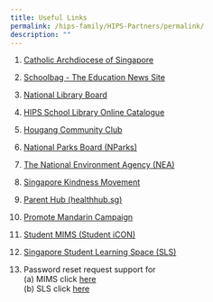 ```yaml
---
title: Useful Links
permalink: /hips-family/HIPS-Partners/permalink/
description: ""
---
```

1.   <p><a target="_blank" href="https://www.catholic.sg/">Catholic Archdiocese of Singapore</a></p>
2. <p><a target="_blank" href="https://www.schoolbag.edu.sg/">Schoolbag - The Education News Site</a></p>
3. <p><a target="_blank" href="https://www.nlb.gov.sg/main/home">National Library Board</a></p>
4. <p><a target="_blank" href="https://schoolibrary.moe.edu.sg/holyinnocentspri">HIPS School Library Online Catalogue</a></p>
5. <p><a href="https://www.onepa.gov.sg/cc/hougang-cc">Hougang Community Club</a></p>
6. <p><a target="_blank" href="https://www.nparks.gov.sg/">National Parks Board (NParks)</a></p>
7. <p><a target="_blank" href="https://www.nea.gov.sg/">The National Environment Agency (NEA)</a></p>
8. <p><a target="_blank" href="https://www.kindness.sg/">Singapore Kindness Movement</a></p>
9. <p><a href="https://www.healthhub.sg/programmes/183/parent-hub">Parent Hub (healthhub.sg)</a></p>
10. <p><a target="_blank" href="https://www.languagecouncils.sg/mandarin/en">Promote Mandarin Campaign</a></p>
11. <p><a target="_blank" href="https://workspace.google.com/dashboard">Student MIMS (Student iCON)</a></p>
12. <p><a target="_blank" href="https://vle.learning.moe.edu.sg/login">Singapore Student Learning Space (SLS)</a></p>
13.  Password reset request support for
			 <br> (a) MIMS click [here](https://go.gov.sg/hips-student-icon-reset)
			 <br> (b) SLS click [here](https://go.gov.sg/hips-slsunlock)